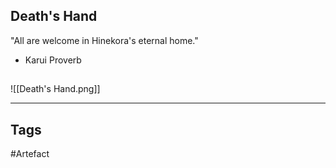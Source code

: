 ## Death's Hand
"All are welcome in Hinekora's eternal home."
- Karui Proverb
## 
![[Death's Hand.png]]

---
## Tags
#Artefact